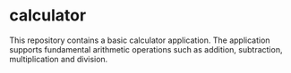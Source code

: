 # calculator
This repository contains a basic calculator application. The application supports fundamental arithmetic operations such as addition, subtraction, multiplication and division. 
